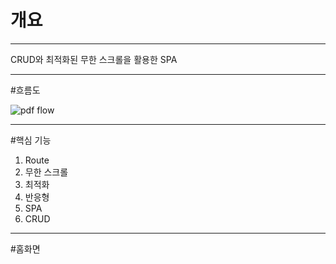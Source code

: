 # 개요
----
CRUD와 최적화된 무한 스크롤을 활용한 SPA

----

#흐름도

![pdf flow](https://github.com/user-attachments/assets/89377a1d-38be-4015-9837-4a331067fe46)

----

#핵심 기능
1. Route
2. 무한 스크롤
3. 최적화
4. 반응형
5. SPA
6. CRUD
----

#홈화면
